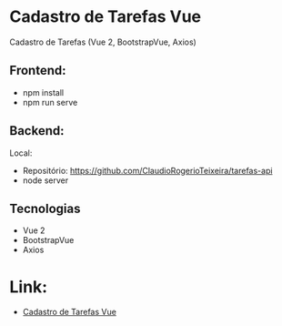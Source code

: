 # Cadastro de Tarefas Vue
Cadastro de Tarefas (Vue 2, BootstrapVue, Axios)

## Frontend:
- npm install
- npm run serve

## Backend:
Local:
- Repositório: https://github.com/ClaudioRogerioTeixeira/tarefas-api
- node server

## Tecnologias
- Vue 2
- BootstrapVue
- Axios

# Link:

- <a href="#" target="_blank">Cadastro de Tarefas Vue</a>
